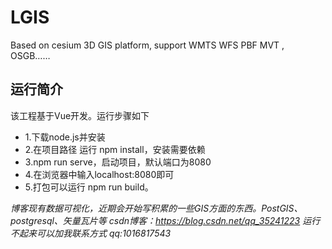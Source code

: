 # LGIS
Based on cesium 3D GIS platform, support WMTS WFS PBF MVT , OSGB……
## 运行简介
该工程基于Vue开发。运行步骤如下
* 1.下载node.js并安装
* 2.在项目路径 运行 npm install，安装需要依赖
* 3.npm run serve，启动项目，默认端口为8080
* 4.在浏览器中输入localhost:8080即可
* 5.打包可以运行 npm run build。

  
*博客现有数据可视化，近期会开始写积累的一些GIS方面的东西。PostGIS、postgresql、矢量瓦片等*
*csdn博客：https://blog.csdn.net/qq_35241223*
*运行不起来可以加我联系方式 qq:1016817543*
